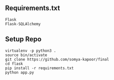## Requirements.txt
    Flask
    Flask-SQLAlchemy


## Setup Repo
```
virtualenv -p python3 .
source bin/activate
git clone https://github.com/somya-kapoor/final
cd flask
pip install -r requirements.txt
python app.py
```
